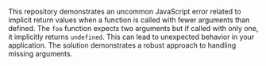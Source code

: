 This repository demonstrates an uncommon JavaScript error related to implicit return values when a function is called with fewer arguments than defined.  The `foo` function expects two arguments but if called with only one, it implicitly returns `undefined`. This can lead to unexpected behavior in your application. The solution demonstrates a robust approach to handling missing arguments.